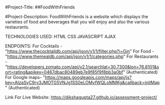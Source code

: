 #Project-Title: ##FoodWithFriends

#Project-Description: FoodWithFriends is a website which displays the varieties of food and beverages that you will enjoy and also the various restaurants. 

TECHNOLOGIES USED:
HTML
CSS
JAVASCRIPT
AJAX

ENDPOINTS:
For Cocktails - "https://www.thecocktaildb.com/api/json/v1/1/filter.php?i=Gin"
For Food - "https://www.themealdb.com/api/json/v1/1/categories.php"
For Restaurants -"https://developers.zomato.com/api/v2.1/searchlat=30.7300&lon=76.8101&sort=rating&apikey=0467dbac80489eb7e9f85f9f8bb3a0bf"  (Authenticated)
For Google maps- "https://maps.googleapis.com/maps/api/js?key=AIzaSyC9rv3JMOTG5VNJg1SS0eLOMvfWQLoMMKg&callback=initMap"  (Authenticated)

Link For Live Website:
https://dikshagupta27.github.io/assessment-project/
